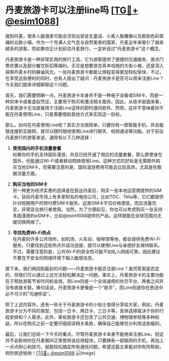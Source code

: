 # 丹麦旅游卡可以注册line吗 [[TG💪+ @esim1088](https://t.me/s/esim1088)]

提到丹麦，很多人脑海里可能会浮现出安徒生童话、小美人鱼雕像以及那些色彩斑斓的北欧小镇。作为一个充满人文气息与自然美景的国家，丹麦近年来吸引了越来越多的游客。而如果你正计划前往丹麦旅行，一定听说过“丹麦旅游卡”这个概念。

丹麦旅游卡是一种非常实用的旅行工具，它为游客提供了便捷的交通服务、景点门票优惠以及部分餐饮折扣等福利。无论是想要游览哥本哈根的大街小巷，还是深入探索丹麦乡村的静谧风光，一张丹麦旅游卡都能让旅程变得更加轻松愉快。不过，在享受这些便利的同时，也有人提出了疑问：丹麦旅游卡是否可以用来注册Line？今天我们就来详细聊聊这个问题。

首先，我们需要明确一点，丹麦旅游卡本身并不是一种电子设备或SIM卡，而是一种实体卡或者虚拟凭证，主要用于购买和激活相关服务。因此，从技术层面来看，丹麦旅游卡无法直接用于注册Line这样的即时通讯软件。然而，这并不意味着你不能在丹麦使用Line，只是需要借助其他方式来实现这一目标。

那么，如何在丹麦使用Line呢？其实方法很简单。只要你有一部智能手机，并且能够连接到互联网，就可以随时随地使用Line进行聊天、视频通话等功能。对于前往丹麦旅行的游客来说，通常有以下几种选择：

1. **使用国内的手机流量套餐**  
   如果你的手机支持国际漫游，并且已经开通了相应的流量套餐，那么即使身在国外，也能通过Wi-Fi或者移动网络使用Line。这种方式的好处是无需额外购买当地SIM卡，但需要注意的是，国际漫游费用可能会比较高昂，尤其是在数据流量方面。

2. **购买当地的SIM卡**  
   另一种更为经济实惠的选择是在抵达丹麦后，购买一张本地运营商提供的SIM卡。目前丹麦市场上有多家知名的电信公司，比如TDC、Telia等，它们都提供针对短期用户的预付费SIM卡服务。这类SIM卡不仅价格便宜，而且流量充足，非常适合旅行者使用。当然，为了方便起见，你也可以考虑购买一张支持多国漫游的eSIM卡，比如@esim1088提供的产品，这样就能在全球范围内无缝切换网络了。

3. **寻找免费Wi-Fi热点**  
   在丹麦的许多公共场所，如机场、火车站、咖啡馆等地，都会提供免费Wi-Fi服务。只要找到这些热点并成功连接，就可以使用Line与亲朋好友保持联系。不过，需要注意的是，公共Wi-Fi的安全性可能不如私人网络可靠，因此建议不要在不安全的网络环境下输入敏感信息。

接下来，我们再回到最初的问题——丹麦旅游卡能否注册Line？虽然答案是否定的，但我们可以通过上述方法轻松解决这一问题。事实上，丹麦旅游卡的主要功能在于帮助游客节省时间和金钱，而Line则是一个全球通用的社交平台，两者之间并没有直接关联。换句话说，丹麦旅游卡更像是一个“助手”，而Line则是你在旅途中必不可少的“沟通桥梁”。

除了上述内容外，还有一些关于丹麦旅游卡的小贴士值得分享给大家。例如，丹麦旅游卡分为不同的类型，包括一日卡、两日卡、三日卡等，具体选择取决于你的行程安排和个人需求。此外，某些旅游卡还包含了公共交通、博物馆参观等多种权益，所以在购买之前一定要仔细阅读相关条款，确保自己能够充分利用这些福利。

最后，让我们总结一下今天的重点。尽管丹麦旅游卡本身不能用来注册Line，但这并不会影响你在丹麦期间正常使用该应用程序。只要拥有一部联网的手机，再加上一点点耐心和技巧，就能轻松搞定所有通信问题。希望这篇文章能对你有所帮助，祝你旅途愉快！[[TG💪+ @esim1088](https://t.me/s/esim1088) ![Image](https://i.postimg.cc/4NQfJmqS/Snipaste-2025-05-13-00-14-12.png)]